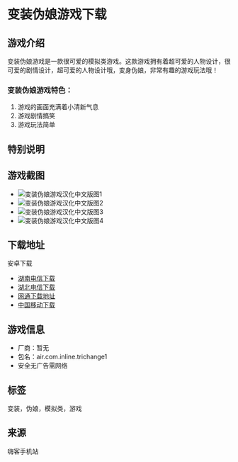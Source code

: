 # 变装伪娘游戏下载

## 游戏介绍

变装伪娘游戏是一款很可爱的模拟类游戏。这款游戏拥有着超可爱的人物设计，很可爱的剧情设计，超可爱的人物设计哦，变身伪娘，非常有趣的游戏玩法哦！

### 变装伪娘游戏特色：

1. 游戏的画面充满着小清新气息
2. 游戏剧情搞笑
3. 游戏玩法简单

## 特别说明

## 游戏截图

- ![变装伪娘游戏汉化中文版图1](https://imgo.hackhome.com/img2015/10/26/2015102655175725.jpg)
- ![变装伪娘游戏汉化中文版图2](https://imgo.hackhome.com/img2015/10/26/2015102655176365.jpg)
- ![变装伪娘游戏汉化中文版图3](https://imgo.hackhome.com/img2015/10/26/2015102655177113.jpg)
- ![变装伪娘游戏汉化中文版图4](https://imgo.hackhome.com/img2015/10/26/2015102655186113.jpg)

## 下载地址

安卓下载

- [湖南电信下载](http://d4.kilo1kw.com/h10/fuyao/bianshengweiniangzw.apk)
- [湖北电信下载](http://d6.kilo1kw.com/h10/fuyao/bianshengweiniangzw.apk)
- [网通下载地址](http://d11.kilo1kw.com/h10/fuyao/bianshengweiniangzw.apk)
- [中国移动下载](http://d4.kilo1kw.com/h10/fuyao/bianshengweiniangzw.apk)

## 游戏信息

- 厂商：暂无
- 包名：air.com.inline.trichange1
- 安全无广告需网络

## 标签
变装，伪娘，模拟类，游戏

## 来源
嗨客手机站